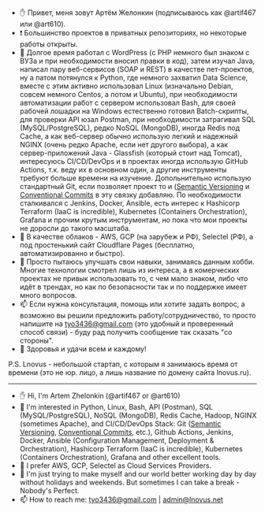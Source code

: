 - ✋ Привет, меня зовут Артём Желонкин (подписываюсь как @artif467 или @art610).
- ❗ Большинство проектов в приватных репозиториях, но некоторые работы открыты.
- 👀 Долгое время работал с WordPress (с PHP немного был знаком с ВУЗа и при необходимости вносил правки в код), затем изучал Java, написал пару веб-сервисов (SOAP и REST) в качестве пет-проектов, ну а патом потянулся к Python, где немного захватил Data Science, вместе с этим активно использовал Linux (изначально Debian, совсем немного Centos, а потом и Ubuntu), при необходимости автоматизации работ с сервером использовал Bash, для своей рабочей лошадки на Windows естественно готовил Batch-скрипты, для проверки API юзал Postman, при необходимости затрагивал SQL (MySQL/PostgreSQL), редко NoSQL (MongoDB), иногда Redis под Cache, а как веб-сервер обычно использую легкий и надежный NGINX (очень редко Apache, если нет другого выбора), а как сервер-приложений Java - Glassfish (который стоит над Tomcat), интересуюсь CI/CD/DevOps и в проектах иногда использую GitHub Actions, т.к. веду их в основном один, а другие инструменты требуют больше времени на изучение. Допольнительно использую стандартный Git, если позволяет проект то и ([Semantic Versioning](https://semver.org/) и [Conventional Commits](https://www.conventionalcommits.org/en/v1.0.0/) в эту связку добавляю. По необходимости сталкивался с Jenkins, Docker, Ansible, есть интерес к Hashicorp Terraform (IaaC is incredible), Kubernetes (Containers Orchestration), Grafana и прочим крутым инструментам, но пока что мои проекты не доросли до такого масштаба. 
- 🌱 В качестве облаков - AWS, GCP (на зарубеж и РФ), Selectel (РФ), а под простенький сайт Cloudflare Pages (бесплатно, автоматизированно и быстро).
- 💞️ Просто пытаюсь улучшать свои навыки, занимаясь данным хобби. Многие технологии смотрел лишь из интереса, а в комерческих проектах не привык использовать то, с чем мало знаком, либо что идёт в трендах, но как по безопасности так и по поддержке имеет много вопросов.
- 📫 Если нужна консультация, помощь или хотите задать вопрос, а возможно вы решили предложить работу/сотрудничество, то просто напишите на tyo3436@gmail.com (это удобный и проверенный способ связи) - буду рад получить сообщение так сказать "со стороны". 
- 💪 Здоровья и удачи всем и каждому!

P.S. Lnovus - небольшой стартап, с которым я занимаюсь время от времени (это не юр. лицо, а лишь название по домену сайта lnovus.ru).

---

- ✋ Hi, I'm Artem Zhelonkin (@artif467 or @art610)
- 👀 I'm interested in Python, Linux, Bash, API (Postman), SQL (MySQL/PostgreSQL), NoSQL (MongoDB), Redis Cache, Hadoop, NGINX (sometimes Apache), and CI/CD/DevOps Stack: Git ([Semantic Versioning](https://semver.org/), [Conventional Commits](https://www.conventionalcommits.org/en/v1.0.0/), etc.), Github Actions, Jenkins, Docker, Ansible (Configuration Management, Deployment & Orchestration), Hashicorp Terraform (IaaC is incredible), Kubernetes (Containers Orchestration), Grafana and other excellent tools. 
- 🌱 I prefer AWS, GCP, Selectel as Cloud Services Providers.
- 💞️ I'm just trying to make myself and our world better working day by day without holidays and weekends. But sometimes I can take a break - Nobody's Perfect.
- 📫 How to reach me: tyo3436@gmail.com | admin@lnovus.net
